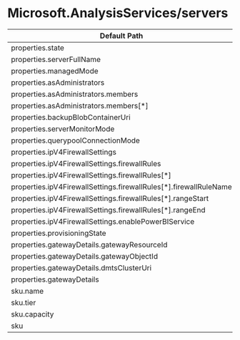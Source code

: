 # Microsoft.AnalysisServices/servers

| Default Path | Alias |
|---|---|
| properties.state | Microsoft.AnalysisServices/servers/state |
| properties.serverFullName | Microsoft.AnalysisServices/servers/serverFullName |
| properties.managedMode | Microsoft.AnalysisServices/servers/managedMode |
| properties.asAdministrators | Microsoft.AnalysisServices/servers/asAdministrators |
| properties.asAdministrators.members | Microsoft.AnalysisServices/servers/asAdministrators.members |
| properties.asAdministrators.members[*] | Microsoft.AnalysisServices/servers/asAdministrators.members[*] |
| properties.backupBlobContainerUri | Microsoft.AnalysisServices/servers/backupBlobContainerUri |
| properties.serverMonitorMode | Microsoft.AnalysisServices/servers/serverMonitorMode |
| properties.querypoolConnectionMode | Microsoft.AnalysisServices/servers/querypoolConnectionMode |
| properties.ipV4FirewallSettings | Microsoft.AnalysisServices/servers/ipV4FirewallSettings |
| properties.ipV4FirewallSettings.firewallRules | Microsoft.AnalysisServices/servers/ipV4FirewallSettings.firewallRules |
| properties.ipV4FirewallSettings.firewallRules[*] | Microsoft.AnalysisServices/servers/ipV4FirewallSettings.firewallRules[*] |
| properties.ipV4FirewallSettings.firewallRules[*].firewallRuleName | Microsoft.AnalysisServices/servers/ipV4FirewallSettings.firewallRules[*].firewallRuleName |
| properties.ipV4FirewallSettings.firewallRules[*].rangeStart | Microsoft.AnalysisServices/servers/ipV4FirewallSettings.firewallRules[*].rangeStart |
| properties.ipV4FirewallSettings.firewallRules[*].rangeEnd | Microsoft.AnalysisServices/servers/ipV4FirewallSettings.firewallRules[*].rangeEnd |
| properties.ipV4FirewallSettings.enablePowerBIService | Microsoft.AnalysisServices/servers/ipV4FirewallSettings.enablePowerBIService |
| properties.provisioningState | Microsoft.AnalysisServices/servers/provisioningState |
| properties.gatewayDetails.gatewayResourceId | Microsoft.AnalysisServices/servers/gatewayDetails.gatewayResourceId |
| properties.gatewayDetails.gatewayObjectId | Microsoft.AnalysisServices/servers/gatewayDetails.gatewayObjectId |
| properties.gatewayDetails.dmtsClusterUri | Microsoft.AnalysisServices/servers/gatewayDetails.dmtsClusterUri |
| properties.gatewayDetails | Microsoft.AnalysisServices/servers/gatewayDetails |
| sku.name | Microsoft.AnalysisServices/servers/sku.name |
| sku.tier | Microsoft.AnalysisServices/servers/sku.tier |
| sku.capacity | Microsoft.AnalysisServices/servers/sku.capacity |
| sku | Microsoft.AnalysisServices/servers/sku |

